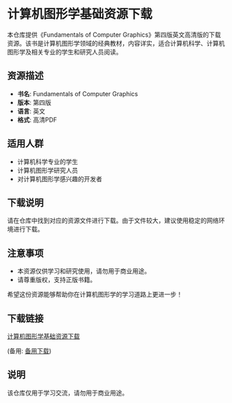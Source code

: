 # 计算机图形学基础资源下载

本仓库提供《Fundamentals of Computer Graphics》第四版英文高清版的下载资源。该书是计算机图形学领域的经典教材，内容详实，适合计算机科学、计算机图形学及相关专业的学生和研究人员阅读。

## 资源描述

- **书名**: Fundamentals of Computer Graphics
- **版本**: 第四版
- **语言**: 英文
- **格式**: 高清PDF

## 适用人群

- 计算机科学专业的学生
- 计算机图形学研究人员
- 对计算机图形学感兴趣的开发者

## 下载说明

请在仓库中找到对应的资源文件进行下载。由于文件较大，建议使用稳定的网络环境进行下载。

## 注意事项

- 本资源仅供学习和研究使用，请勿用于商业用途。
- 请尊重版权，支持正版书籍。

希望这份资源能够帮助你在计算机图形学的学习道路上更进一步！

## 下载链接
[计算机图形学基础资源下载](https://pan.quark.cn/s/6ab25e439816) 

(备用: [备用下载](https://pan.baidu.com/s/1Wodip6PmetzgjuNevjw1MA?pwd=1234))

## 说明

该仓库仅用于学习交流，请勿用于商业用途。
